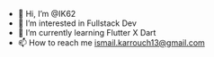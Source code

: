 - 👋 Hi, I’m @IK62
- 👀 I’m interested in Fullstack Dev
- 🌱 I’m currently learning Flutter X Dart
- 📫 How to reach me ismail.karrouch13@gmail.com

<!---
IK62/IK62 is a ✨ special ✨ repository because its `README.md` (this file) appears on your GitHub profile.
You can click the Preview link to take a look at your changes.
--->
